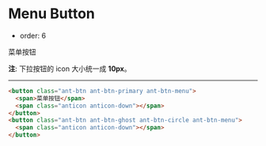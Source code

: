# Menu Button

- order: 6

菜单按钮

**注**: 下拉按钮的 icon 大小统一成 **10px**。

---

````html
<button class="ant-btn ant-btn-primary ant-btn-menu">
  <span>菜单按钮</span>
  <span class="anticon anticon-down"></span>
</button>
<button class="ant-btn ant-btn-ghost ant-btn-circle ant-btn-menu">
  <span class="anticon anticon-down"></span>
</button>
````
